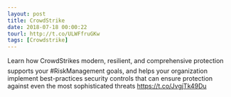 ```yaml
---
layout: post
title: CrowdStrike
date: 2018-07-18 00:00:22
tourl: http://t.co/ULWFfruGKw
tags: [Crowdstrike]
---
```

Learn how CrowdStrikes modern, resilient, and comprehensive protection supports your #RiskManagement goals, and helps your organization implement best-practices security controls that can ensure protection against even the most sophisticated threats https://t.co/JvgjTk49Du